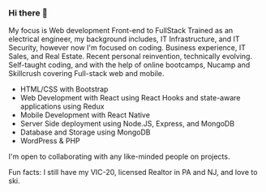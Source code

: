 ### Hi there 👋

My focus is Web development Front-end to FullStack
Trained as an electrical engineer, my background includes, IT Infrastructure, and IT Security, however now I'm focused on coding. 
Business experience, IT Sales, and Real Estate.
Recent personal reinvention, technically evolving. 
Self-taught coding, and with the help of online bootcamps, Nucamp and Skillcrush covering Full-stack web and mobile.
- HTML/CSS with Bootstrap
- Web Development with React using React Hooks and state-aware applications using Redux
- Mobile Development with React Native
- Server Side deployment using Node.JS, Express, and MongoDB
- Database and Storage using MongoDB
- WordPress & PHP

I'm open to collaborating with any like-minded people on projects. 

Fun facts: I still have my VIC-20, licensed Realtor in PA and NJ, and love to ski.
